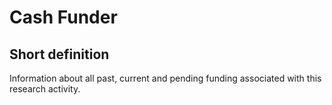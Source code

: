 # Cash Funder
## Short definition
Information about all past, current and pending funding associated with this research activity.
